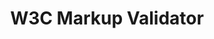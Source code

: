 ---
images:
- w3c_validator-120x60.png
- w3c_validator-ar21.svg
layout: default
title: W3C Markup Validator
---